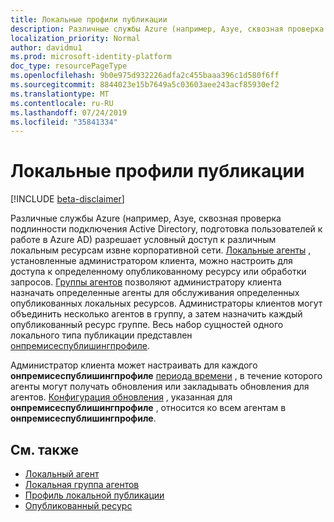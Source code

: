 ```yaml
---
title: Локальные профили публикации
description: Различные службы Azure (например, Азуе, сквозная проверка подлинности подключения Active Directory, подготовка пользователей к работе в Azure AD) разрешает условный доступ к различным локальным ресурсам извне корпоративной сети.
localization_priority: Normal
author: davidmu1
ms.prod: microsoft-identity-platform
doc_type: resourcePageType
ms.openlocfilehash: 9b0e975d932226adfa2c455baaa396c1d580f6ff
ms.sourcegitcommit: 8844023e15b7649a5c03603aee243acf85930ef2
ms.translationtype: MT
ms.contentlocale: ru-RU
ms.lasthandoff: 07/24/2019
ms.locfileid: "35841334"
---
```

# <a name="on-premises-publishing-profiles"></a>Локальные профили публикации

[!INCLUDE [beta-disclaimer](../../includes/beta-disclaimer.md)]

Различные службы Azure (например, Азуе, сквозная проверка подлинности подключения Active Directory, подготовка пользователей к работе в Azure AD) разрешает условный доступ к различным локальным ресурсам извне корпоративной сети. [Локальные агенты](onpremisesagent.md) , установленные администратором клиента, можно настроить для доступа к определенному опубликованному ресурсу или [](publishedresource.md)обработки запросов.
[Группы агентов](onpremisesagentgroup.md) позволяют администратору клиента назначать определенные агенты для обслуживания определенных опубликованных локальных ресурсов. Администраторы клиентов могут объединить несколько агентов в группу, а затем назначить каждый опубликованный ресурс группе. Весь набор сущностей одного локального типа публикации представлен [онпремисеспублишингпрофиле](onpremisespublishingprofile.md).

Администратор клиента может настраивать для каждого **онпремисеспублишингпрофиле** [периода времени](updatewindow.md) , в течение которого агенты могут получать обновления или закладывать обновления для агентов. [Конфигурация обновления](hybridagentupdaterconfiguration.md) , указанная для **онпремисеспублишингпрофиле** , относится ко всем агентам в **онпремисеспублишингпрофиле**.

## <a name="see-also"></a>См. также

- [Локальный агент](onpremisesagent.md)
- [Локальная группа агентов](onpremisesagentgroup.md)
- [Профиль локальной публикации](onpremisespublishingprofile.md)
- [Опубликованный ресурс](publishedresource.md)

<!-- uuid: 16cd6b66-4b1a-43a1-adaf-3a886856ed98
2019-02-04 14:57:30 UTC -->
<!-- {
  "type": "#page.annotation",
  "description": "Service root",
  "keywords": "",
  "section": "documentation",
  "tocPath": ""
}-->
